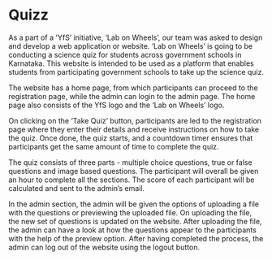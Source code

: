 # Quizz
As a part of a 'YfS’ initiative, ‘Lab on Wheels’, our team was asked to design and develop a web application or website. ‘Lab on Wheels’ is going to be conducting a science quiz for students across government schools in Karnataka. This website is intended to be used as a platform that enables students from participating government schools to take up the science quiz. 

The website has a home page, from which participants can proceed to the registration page, while the admin can login to the admin page. The home page also consists of the YfS logo and the ‘Lab on Wheels’ logo.

On clicking on the ‘Take Quiz’ button, participants are led to the registration page where they enter their details and receive instructions on how to take the quiz. Once done, the quiz starts, and a countdown timer ensures that participants get the same amount of time to complete the quiz. 

The quiz consists of three parts - multiple choice questions, true or false questions and image based questions. The participant will overall be given an hour to complete all the sections. The score of each participant will be calculated and sent to the admin’s email. 

In the admin section, the admin will be given the options of uploading a file with the questions or previewing the uploaded file. On uploading the file, the new set of questions is updated on the website. After uploading the file, the admin can have a look at how the questions appear to the participants with the help of the preview option. After having completed the process, the admin can log out of the website using the logout button.
